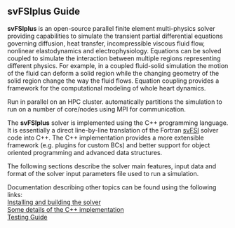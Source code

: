 ## svFSIplus Guide 

<strong>svFSIplus</strong> is an open-source parallel finite element multi-physics solver providing capabilities to simulate 
the transient partial differential equations governing diffusion, heat transfer, incompressible viscous fluid flow, 
nonlinear elastodynamics and electrophysiology. Equations can be solved coupled to simulate the interaction between 
multiple regions representing different physics. For example, in a coupled fluid-solid simulation the motion of 
the fluid can deform a solid region while the changing geometry of the solid region change the way the fluid flows. 
Equation coupling provides a framework for the computational modeling of whole heart dynamics.

Run in parallel on an HPC cluster. automatically partitions the simulation to run on a number of core/nodes using 
MPI for communication.

The <strong>svFSIplus</strong> solver is implemented using the C++ programming language. It is essentially a direct 
line-by-line translation of the Fortran [svFSI](https://github.com/SimVascular/svFSI) solver code into C++. 
The C++ implementation provides a more extensible framework (e.g. plugins for custom BCs) and better support for
object oriented programming and advanced data structures. 

The following sections describe the solver main features, input data and format of the solver input parameters file 
used to run a simulation.

Documentation describing other topics can be found using the following links:
<br> [Installing and building the solver](https://simvascular.github.io/svFSIplus/index.html)
<br> [Some details of the C++ implementation](https://simvascular.github.io/svFSIplus/implementation.html)
<br> [Testing Guide](https://simvascular.github.io/svFSIplus/testing.html)


